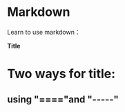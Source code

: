# Markdown
Learn to use markdown：

**Title**

Two ways for title: 
==============

using "===="and "-----"
-----------------------
